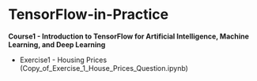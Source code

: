 # TensorFlow-in-Practice
**Course1 - Introduction to TensorFlow for Artificial Intelligence, Machine Learning, and Deep Learning**
- Exercise1 - Housing Prices (Copy_of_Exercise_1_House_Prices_Question.ipynb)
  
